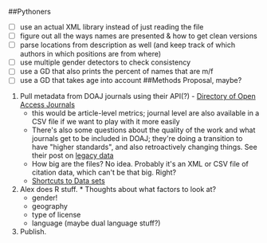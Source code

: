 ##Pythoners

 - [ ] use an actual XML library instead of just reading the file
 - [ ] figure out all the ways names are presented & how to get clean versions
 - [ ] parse locations from description as well (and keep track of which authors in which positions are from where)
 - [ ] use multiple gender detectors to check consistency
 - [ ] use a GD that also prints the percent of names that are m/f
 - [ ] use a GD that takes age into account
##Methods Proposal, maybe?

  1. Pull metadata from DOAJ journals using their API(?) - [Directory of Open Access Journals](http://doaj.org/features)
     * this would be article-level metrics; journal level are also available in a CSV file if we want to play with it more easily
     * There's also some questions about the quality of the work and what journals get to be included in DOAJ; they're doing a transition to have "higher standards", and also retroactively changing things. See their post on [legacy data](http://doajournals.wordpress.com/2014/07/14/a-few-notes-about-our-legacy-data/)
     * How big are the files? No idea. Probably it's an XML or CSV file of citation data, which can't be that big. Right?
     * [Shortcuts to Data sets](http://doajournals.wordpress.com/2014/07/22/shortcuts-to-key-datasets-in-doaj-suggest-your-own/)
  2. Alex does R stuff.
    * Thoughts about what factors to look at?
      * gender!
      * geography
      * type of license
      * language (maybe dual language stuff?)
  3. Publish.
